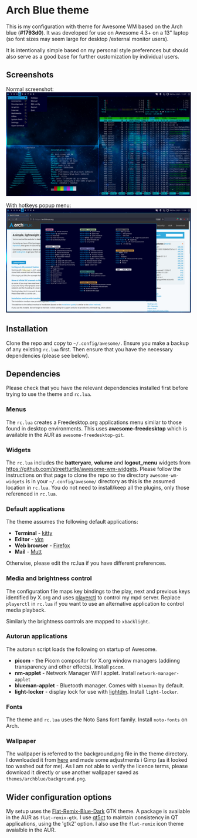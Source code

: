 # Arch Blue theme

This is my configuration with theme for Awesome WM based on the Arch blue (**#1793d0**). It was developed for use on Awesome 4.3+ on a 13" laptop (so font sizes may seem large for desktop /external monitor users).

It is intentionally simple based on my personal style preferences but should also serve as a good base for further customization by individual users.

## Screenshots

Normal screenshot:
![Screenshot 1](archblue-ss1.png)

With hotkeys popup menu:
![Screenshot 2](archblue-ss2.png)

## Installation

Clone the repo and copy to ```~/.config/awesome/```. Ensure you make a backup of any existing ```rc.lua``` first. Then ensure that you have the necessary dependencies (please see below).

## Dependencies

Please check that you have the relevant dependencies installed first before trying to use the theme and ```rc.lua```.

### Menus

The ```rc.lua``` creates a Freedesktop.org applications menu similar to those found in desktop environments. This uses **awesome-freedesktop** which is available in the AUR as ```awesome-freedesktop-git```.

### Widgets

The ```rc.lua``` includes the **batteryarc**, **volume** and **logout_menu** widgets from https://github.com/streetturtle/awesome-wm-widgets. Please follow the instructions on that page to clone the repo so the directory ```awesome-wm-widgets``` is in your ```~/.config/awesome/``` directory as this is the assumed location in ```rc.lua```. You do not need to install/keep all the plugins, only those referenced in ```rc.lua```.

### Default applications

The theme assumes the following default applications:
- **Terminal** - [kitty](https://sw.kovidgoyal.net/kitty/)
- **Editor** - [vim](https://www.vim.org/)
- **Web browser** - [Firefox](https://www.mozilla.org/en-US/firefox/new/)
- **Mail** - [Mutt](http://www.mutt.org/)

Otherwise, please edit the rc.lua if you have different preferences.

### Media and brightness control

The configuration file maps key bindings to the play, next and previous keys identified by X.org and uses [playerctl](https://github.com/altdesktop/playerctl) to control my mpd server. Replace ```playerctl``` in ```rc.lua``` if you want to use an alternative application to control media playback.

Similarly the brightness controls are mapped to ```xbacklight```.

### Autorun applications

The autorun script loads the following on startup of Awesome.
- **picom** - the Picom compositor for X.org window managers (addinng transparency and other effects). Install ```picom```.
- **nm-applet** - Network Manager WIFI applet. Install ```network-manager-applet```
- **blueman-applet** - Bluetooth manager. Comes with ```blueman``` by default.
- **light-locker** - display lock for use with [lightdm](https://wiki.archlinux.org/title/LightDM). Install ```light-locker```.

### Fonts

The theme and ```rc.lua``` uses the Noto Sans font family. Install ```noto-fonts``` on Arch.

### Wallpaper

The wallpaper is referred to the background.png file in the theme directory. I downloaded it from [here](https://getwallpapers.com/wallpaper/full/1/c/b/49249.jpg) and made some adjustments i Gimp (as it looked too washed out for me). As I am not able to verify the licence terms, please download it directly or use another wallpaper saved as ```themes/archblue/background.png```.

## Wider configuration options

My setup uses the [Flat-Remix-Blue-Dark](https://drasite.com/flat-remix) GTK theme. A package is available in the AUR as ```flat-remix-gtk```. I use [qt5ct](https://wiki.archlinux.org/title/Qt#Configuration_of_Qt5_apps_under_environments_other_than_KDE_Plasma) to maintain consistency in QT applications, using the 'gtk2' option. I also use the ```flat-remix``` icon theme avaialble in the AUR.
